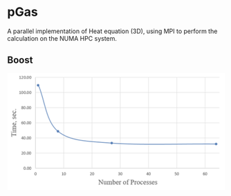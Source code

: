 pGas
=============

A parallel implementation of Heat equation (3D), using MPI to perform the calculation on the NUMA HPC system.

## Boost
![pGas](./pGas.png)
